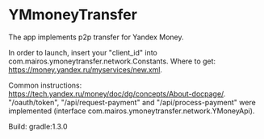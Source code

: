 # YMmoneyTransfer
The app implements p2p transfer for Yandex Money.

In order to launch, insert your "client_id" into com.mairos.ymoneytransfer.network.Constants.
Where to get: https://money.yandex.ru/myservices/new.xml.

Common instructions: https://tech.yandex.ru/money/doc/dg/concepts/About-docpage/.
"/oauth/token", "/api/request-payment" and "/api/process-payment" were implemented (interface com.mairos.ymoneytransfer.network.YMoneyApi).

Build: gradle:1.3.0